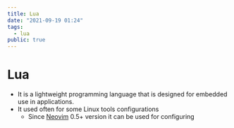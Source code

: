 ```yaml
---
title: Lua
date: "2021-09-19 01:24"
tags:
  - lua
public: true
---
```


# Lua

* It is a lightweight programming language that is designed for embedded use in applications.
* It used often for some Linux tools configurations
  * Since [Neovim](Neovim.md) 0.5+ version it can be used for configuring
